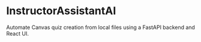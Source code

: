 # InstructorAssistantAI

Automate Canvas quiz creation from local files using a FastAPI backend and React UI.
